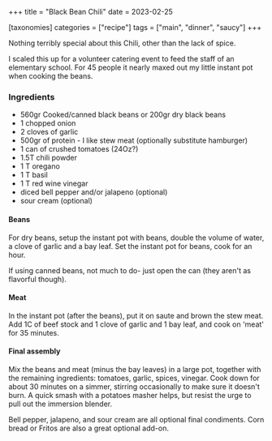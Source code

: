 +++
title = "Black Bean Chili"
date = 2023-02-25

[taxonomies]
categories = ["recipe"]
tags = ["main", "dinner", "saucy"]
+++


Nothing terribly special about this Chili, other than the lack of spice.
<!-- more -->

I scaled this up for a volunteer catering event to feed the staff of an elementary school.  For 45 people it nearly maxed out my little instant pot when cooking the beans.

### Ingredients

- 560gr Cooked/canned black beans or 200gr dry black beans
- 1 chopped onion
- 2 cloves of garlic
- 500gr of protein - I like stew meat (optionally substitute hamburger)
- 1 can of crushed tomatoes (24Oz?)
- 1.5T chili powder
- 1 T oregano
- 1 T basil
- 1 T red wine vinegar
- diced bell pepper and/or jalapeno (optional)
- sour cream (optional)


#### Beans

For dry beans, setup the instant pot with beans, double the volume of water, a clove of garlic and a bay leaf.
Set the instant pot for beans, cook for an hour.

If using canned beans, not much to do- just open the can (they aren't as flavorful though).


#### Meat

In the instant pot (after the beans), put it on saute and brown the stew meat.
Add 1C of beef stock and 1 clove of garlic and 1 bay leaf, and cook on 'meat' for 35 minutes.

#### Final assembly

Mix the beans and meat (minus the bay leaves) in a large pot, together with the remaining ingredients: tomatoes, garlic, spices, vinegar.
Cook down for about 30 minutes on a simmer, stirring occasionally to make sure it doesn't burn. A quick smash with a potatoes masher helps, but resist the urge to pull out the immersion blender.

Bell pepper, jalapeno, and sour cream are all optional final condiments.
Corn bread or Fritos are also a great optional add-on.
